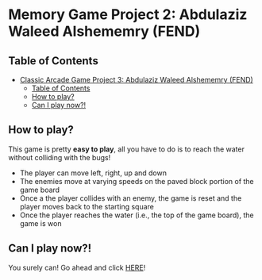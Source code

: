 # Memory Game Project 2: Abdulaziz Waleed Alshememry (FEND)

## Table of Contents

- [Classic Arcade Game Project 3: Abdulaziz Waleed Alshememry (FEND)](#mClassic-Arcade-Game-FEND-Project3)
  - [Table of Contents](#table-of-contents)
  - [How to play?](#how-to-play)
  - [Can I play now?!](#can-i-play-now)

## How to play?

This game is pretty **easy to play**, all you have to do is to reach the water without colliding with the bugs!
- The player can move left, right, up and down
- The enemies move at varying speeds on the paved block portion of the game board
- Once a the player collides with an enemy, the game is reset and the player moves back to the starting square
- Once the player reaches the water (i.e., the top of the game board), the game is won

## Can I play now?!

You surely can!
Go ahead and click [HERE](https://abdulaziz-it.github.io/Classic-Arcade-Game-FEND-Project3/)!
